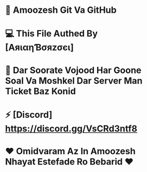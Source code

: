 # 📑 Amoozesh Git Va GitHub

# 💻 This File Authed By [AяιαηƁσяzσєι]

# 📢 Dar Soorate Vojood Har Goone Soal Va Moshkel Dar Server Man Ticket Baz Konid 

# ⚡ [Discord] https://discord.gg/VsCRd3ntf8

# ❤️ Omidvaram Az In Amoozesh Nhayat Estefade Ro Bebarid ❤️

